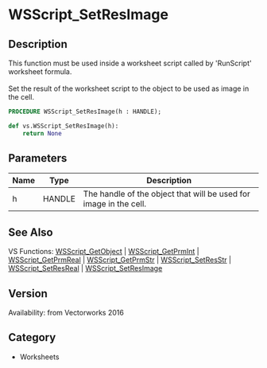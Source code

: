# WSScript_SetResImage

## Description
This function must be used inside a worksheet script called by 'RunScript' worksheet formula.<BR>
<BR>
Set the result of the worksheet script to the object to be used as image in the cell.

```pascal
PROCEDURE WSScript_SetResImage(h : HANDLE);
```

```python
def vs.WSScript_SetResImage(h):
    return None
```

## Parameters
|Name|Type|Description|
|---|---|---|
|h|HANDLE|The handle of the object that will be used for image in the cell.|

## See Also
VS Functions:
[WSScript_GetObject](WSScript_GetObject.md) 
| [WSScript_GetPrmInt](WSScript_GetPrmInt.md) 
| [WSScript_GetPrmReal](WSScript_GetPrmReal.md) 
| [WSScript_GetPrmStr](WSScript_GetPrmStr.md) 
| [WSScript_SetResStr](WSScript_SetResStr.md) 
| [WSScript_SetResReal](WSScript_SetResReal.md) 
| [WSScript_SetResImage](WSScript_SetResImage.md)

## Version
Availability: from Vectorworks 2016

## Category
* Worksheets

